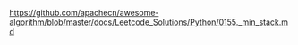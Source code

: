 https://github.com/apachecn/awesome-algorithm/blob/master/docs/Leetcode_Solutions/Python/0155._min_stack.md
